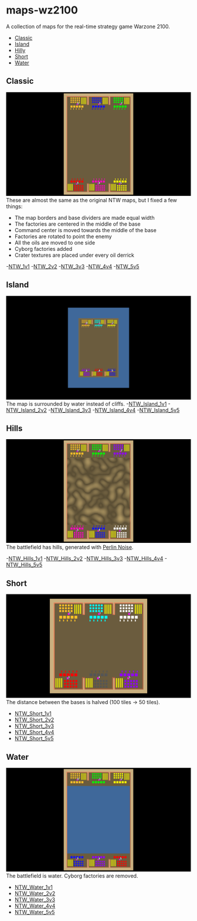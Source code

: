 

# maps-wz2100
A collection of maps for the real-time strategy game Warzone 2100.

- [Classic](#Classic)
- [Island](#Island)
- [Hilly](#Hilly)
- [Short](#Short)
- [Water](#Water)

## Classic
![NTW_3v3](https://github.com/aco4/maps-wz2100/raw/main/images/NTW_3v3.png)
These are almost the same as the original NTW maps, but I fixed a few things:
- The map borders and base dividers are made equal width
- The factories are centered in the middle of the base
- Command center is moved towards the middle of the base
- Factories are rotated to point the enemy
- All the oils are moved to one side
- Cyborg factories added
- Crater textures are placed under every oil derrick

-[NTW_1v1](https://github.com/aco4/maps-wz2100/raw/main/maps/2c-NTW_1v1.wz)
-[NTW_2v2](https://github.com/aco4/maps-wz2100/raw/main/maps/4c-NTW_2v2.wz)
-[NTW_3v3](https://github.com/aco4/maps-wz2100/raw/main/maps/6c-NTW_3v3.wz)
-[NTW_4v4](https://github.com/aco4/maps-wz2100/raw/main/maps/8c-NTW_4v4.wz)
-[NTW_5v5](https://github.com/aco4/maps-wz2100/raw/main/maps/10c-NTW_5v5.wz)

## Island
![NTW_Island_3v3](https://github.com/aco4/maps-wz2100/raw/main/images/NTW_Island_3v3.png)
The map is surrounded by water instead of cliffs.
-[NTW_Island_1v1](https://github.com/aco4/maps-wz2100/raw/main/maps/2c-NTW_Island_1v1.wz)
-[NTW_Island_2v2](https://github.com/aco4/maps-wz2100/raw/main/maps/4c-NTW_Island_2v2.wz)
-[NTW_Island_3v3](https://github.com/aco4/maps-wz2100/raw/main/maps/6c-NTW_Island_3v3.wz)
-[NTW_Island_4v4](https://github.com/aco4/maps-wz2100/raw/main/maps/8c-NTW_Island_4v4.wz)
-[NTW_Island_5v5](https://github.com/aco4/maps-wz2100/raw/main/maps/10c-NTW_Island_5v5.wz)
## Hills
![NTW_Hills_3v3](https://github.com/aco4/maps-wz2100/raw/main/images/NTW_Hills_3v3.png)
The battlefield has hills, generated with [Perlin Noise](http://kitfox.com/projects/perlinNoiseMaker/).

[comment]: # (The settings used were: Random seed `2`, Width `158`, Height `101`, Cell Size `12`, Levels `1`, Attenuation `.4`, Groovy `True`)

-[NTW_Hills_1v1](https://github.com/aco4/maps-wz2100/raw/main/maps/2c-NTW_Hills_1v1.wz)
-[NTW_Hills_2v2](https://github.com/aco4/maps-wz2100/raw/main/maps/4c-NTW_Hills_2v2.wz)
-[NTW_Hills_3v3](https://github.com/aco4/maps-wz2100/raw/main/maps/6c-NTW_Hills_3v3.wz)
-[NTW_Hills_4v4](https://github.com/aco4/maps-wz2100/raw/main/maps/8c-NTW_Hills_4v4.wz)
-[NTW_Hills_5v5](https://github.com/aco4/maps-wz2100/raw/main/maps/10c-NTW_Hills_5v5.wz)

## Short
![NTW_Short_3v3](https://github.com/aco4/maps-wz2100/raw/main/images/NTW_Short_3v3.png)
The distance between the bases is halved (100 tiles -> 50 tiles).
- [NTW_Short_1v1](https://github.com/aco4/maps-wz2100/raw/main/maps/2c-NTW_Short_1v1.wz)
- [NTW_Short_2v2](https://github.com/aco4/maps-wz2100/raw/main/maps/4c-NTW_Short_2v2.wz)
- [NTW_Short_3v3](https://github.com/aco4/maps-wz2100/raw/main/maps/6c-NTW_Short_3v3.wz)
- [NTW_Short_4v4](https://github.com/aco4/maps-wz2100/raw/main/maps/8c-NTW_Short_4v4.wz)
- [NTW_Short_5v5](https://github.com/aco4/maps-wz2100/raw/main/maps/10c-NTW_Short_5v5.wz)
## Water
![NTW_Water_3v3](https://github.com/aco4/maps-wz2100/raw/main/images/NTW_Water_3v3.png)
The battlefield is water. Cyborg factories are removed.
- [NTW_Water_1v1](https://github.com/aco4/maps-wz2100/raw/main/maps/2c-NTW_Water_1v1.wz)
- [NTW_Water_2v2](https://github.com/aco4/maps-wz2100/raw/main/maps/4c-NTW_Water_2v2.wz)
- [NTW_Water_3v3](https://github.com/aco4/maps-wz2100/raw/main/maps/6c-NTW_Water_3v3.wz)
- [NTW_Water_4v4](https://github.com/aco4/maps-wz2100/raw/main/maps/8c-NTW_Water_4v4.wz)
- [NTW_Water_5v5](https://github.com/aco4/maps-wz2100/raw/main/maps/10c-NTW_Water_5v5.wz)
